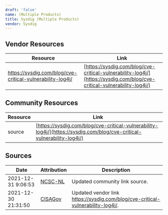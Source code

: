 ```yaml
---
draft: 'false'
name: (Multiple Products)
title: Sysdig (Multiple Products)
vendor: Sysdig
---
```


## Vendor Resources
| Resource | Link |
| --- | --- |
| https://sysdig.com/blog/cve-critical-vulnerability-log4j/ | [https://sysdig.com/blog/cve-critical-vulnerability-log4j/](https://sysdig.com/blog/cve-critical-vulnerability-log4j/) |

## Community Resources
| Resource | Link |
| --- | --- |
| source | [https://sysdig.com/blog/cve-critical-vulnerability-log4j/](https://sysdig.com/blog/cve-critical-vulnerability-log4j/) |


## Sources
| Date | Attribution | Description |
| --- | --- | --- |
| 2021-12-31 9:06:53 | [NCSC-NL](https://github.com/NCSC-NL/log4shell/blob/main/software/README.md) | Updated community link source.  |
| 2021-12-30 21:31:50 | [CISAGov](https://raw.githubusercontent.com/cisagov/log4j-affected-db/develop/README.md) | Updated vendor link https://sysdig.com/blog/cve-critical-vulnerability-log4j/.  |
